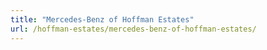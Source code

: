 ```yaml
---
title: "Mercedes-Benz of Hoffman Estates"
url: /hoffman-estates/mercedes-benz-of-hoffman-estates/
---
```

